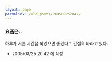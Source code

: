 ```yaml
---
layout: page
permalink: /old_posts/200508252042/
---
```


### 요즘은..


하루가 서른 시간쯤 되었으면 좋겠다고 간절히 바라고 있다.





- 2005/08/25 20:42 에 작성